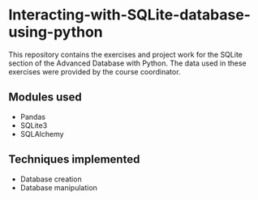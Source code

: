 # Interacting-with-SQLite-database-using-python
This repository contains the exercises and project work for the SQLite section of the Advanced Database with Python. The data used in these exercises were provided by the course coordinator.

## Modules used
- Pandas
- SQLite3
- SQLAlchemy

## Techniques implemented
- Database creation
- Database manipulation
